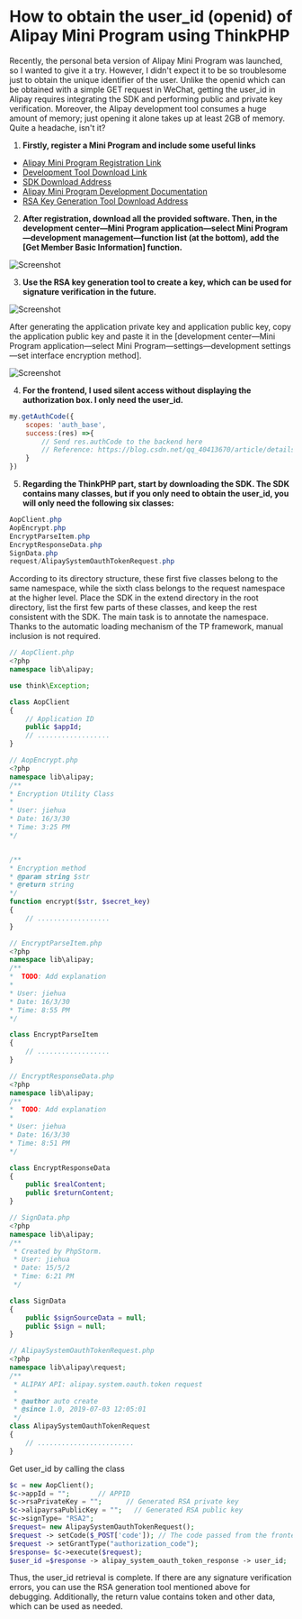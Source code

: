 # How to obtain the user_id (openid) of Alipay Mini Program using ThinkPHP

Recently, the personal beta version of Alipay Mini Program was launched, so I wanted to give it a try. However, I didn't expect it to be so troublesome just to obtain the unique identifier of the user. Unlike the openid which can be obtained with a simple GET request in WeChat, getting the user_id in Alipay requires integrating the SDK and performing public and private key verification. Moreover, the Alipay development tool consumes a huge amount of memory; just opening it alone takes up at least 2GB of memory. Quite a headache, isn't it?

1. **Firstly, register a Mini Program and include some useful links**  

- [Alipay Mini Program Registration Link](https://mini.open.alipay.com/channel/miniIndex.htm)  
- [Development Tool Download Link](https://opendocs.alipay.com/mini/ide/download)  
- [SDK Download Address](https://docs.open.alipay.com/20180417160701241302/litbla/)  
- [Alipay Mini Program Development Documentation](https://opendocs.alipay.com/mini/006kyi)  
- [RSA Key Generation Tool Download Address](https://docs.open.alipay.com/291/105971/)

2. **After registration, download all the provided software. Then, in the development center—Mini Program application—select Mini Program—development management—function list (at the bottom), add the [Get Member Basic Information] function.**

![Screenshot](screenshots/2023-04-14-20-50-13.png)

3. **Use the RSA key generation tool to create a key, which can be used for signature verification in the future.**

![Screenshot](screenshots/2023-04-14-20-50-19.png)

After generating the application private key and application public key, copy the application public key and paste it in the [development center—Mini Program application—select Mini Program—settings—development settings—set interface encryption method].

![Screenshot](screenshots/2023-04-14-20-50-27.png)

4. **For the frontend, I used silent access without displaying the authorization box. I only need the user_id.**

```javascript
my.getAuthCode({
    scopes: 'auth_base', 
    success:(res) =>{
        // Send res.authCode to the backend here
        // Reference: https://blog.csdn.net/qq_40413670/article/details/103796680 (Section Five: Deployment class `dispose.js`, 9. APP startup event)
    }
})
```

5. **Regarding the ThinkPHP part, start by downloading the SDK. The SDK contains many classes, but if you only need to obtain the user_id, you will only need the following six classes:**

```powershell
AopClient.php
AopEncrypt.php
EncryptParseItem.php
EncryptResponseData.php
SignData.php
request/AlipaySystemOauthTokenRequest.php
```

According to its directory structure, these first five classes belong to the same namespace, while the sixth class belongs to the request namespace at the higher level. Place the SDK in the extend directory in the root directory, list the first few parts of these classes, and keep the rest consistent with the SDK. The main task is to annotate the namespace. Thanks to the automatic loading mechanism of the TP framework, manual inclusion is not required.

```php
// AopClient.php
<?php
namespace lib\alipay;

use think\Exception;

class AopClient
{
    // Application ID
    public $appId;
    // ..................
}
```

```php
// AopEncrypt.php
<?php
namespace lib\alipay;
/**
* Encryption Utility Class
*
* User: jiehua
* Date: 16/3/30
* Time: 3:25 PM
*/


/**
* Encryption method
* @param string $str
* @return string
*/
function encrypt($str, $secret_key)
{
    // ..................
}
```

```php
// EncryptParseItem.php
<?php
namespace lib\alipay;
/**
*  TODO: Add explanation
*
* User: jiehua
* Date: 16/3/30
* Time: 8:55 PM
*/

class EncryptParseItem
{
    // ..................
}
```

```php
// EncryptResponseData.php
<?php
namespace lib\alipay;
/**
*  TODO: Add explanation
*
* User: jiehua
* Date: 16/3/30
* Time: 8:51 PM
*/

class EncryptResponseData
{
    public $realContent;
    public $returnContent;
}
```

```php
// SignData.php
<?php
namespace lib\alipay;
/**
 * Created by PhpStorm.
 * User: jiehua
 * Date: 15/5/2
 * Time: 6:21 PM
 */

class SignData
{
    public $signSourceData = null;
    public $sign = null;
} 
```

```php
// AlipaySystemOauthTokenRequest.php
<?php
namespace lib\alipay\request;
/**
 * ALIPAY API: alipay.system.oauth.token request
 *
 * @author auto create
 * @since 1.0, 2019-07-03 12:05:01
 */
class AlipaySystemOauthTokenRequest
{
    // ........................
}
```
Get user_id by calling the class

```php
$c = new AopClient();
$c->appId = "";       // APPID
$c->rsaPrivateKey = "";      // Generated RSA private key
$c->alipayrsaPublicKey = "";   // Generated RSA public key
$c->signType= "RSA2";
$request= new AlipaySystemOauthTokenRequest();
$request -> setCode($_POST['code']); // The code passed from the frontend
$request -> setGrantType("authorization_code");
$response= $c->execute($request);
$user_id =$response -> alipay_system_oauth_token_response -> user_id;
```

Thus, the user_id retrieval is complete. If there are any signature verification errors, you can use the RSA generation tool mentioned above for debugging. Additionally, the return value contains token and other data, which can be used as needed.